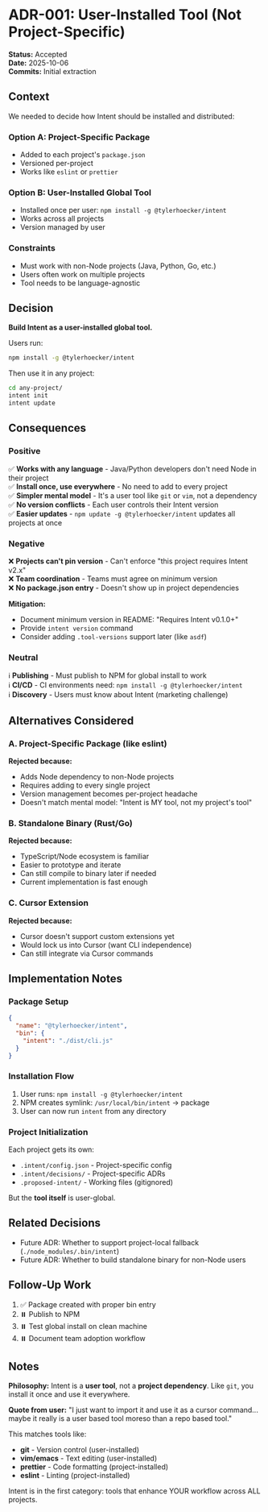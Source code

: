 # ADR-001: User-Installed Tool (Not Project-Specific)

**Status:** Accepted  
**Date:** 2025-10-06  
**Commits:** Initial extraction

## Context

We needed to decide how Intent should be installed and distributed:

### Option A: Project-Specific Package
- Added to each project's `package.json`
- Versioned per-project
- Works like `eslint` or `prettier`

### Option B: User-Installed Global Tool  
- Installed once per user: `npm install -g @tylerhoecker/intent`
- Works across all projects
- Version managed by user

### Constraints
- Must work with non-Node projects (Java, Python, Go, etc.)
- Users often work on multiple projects
- Tool needs to be language-agnostic

## Decision

**Build Intent as a user-installed global tool.**

Users run:
```bash
npm install -g @tylerhoecker/intent
```

Then use it in any project:
```bash
cd any-project/
intent init
intent update
```

## Consequences

### Positive

✅ **Works with any language** - Java/Python developers don't need Node in their project  
✅ **Install once, use everywhere** - No need to add to every project  
✅ **Simpler mental model** - It's a user tool like `git` or `vim`, not a dependency  
✅ **No version conflicts** - Each user controls their Intent version  
✅ **Easier updates** - `npm update -g @tylerhoecker/intent` updates all projects at once

### Negative

❌ **Projects can't pin version** - Can't enforce "this project requires Intent v2.x"  
❌ **Team coordination** - Teams must agree on minimum version  
❌ **No package.json entry** - Doesn't show up in project dependencies

**Mitigation:** 
- Document minimum version in README: "Requires Intent v0.1.0+"
- Provide `intent version` command
- Consider adding `.tool-versions` support later (like `asdf`)

### Neutral

ℹ️ **Publishing** - Must publish to NPM for global install to work  
ℹ️ **CI/CD** - CI environments need: `npm install -g @tylerhoecker/intent`  
ℹ️ **Discovery** - Users must know about Intent (marketing challenge)

## Alternatives Considered

### A. Project-Specific Package (like eslint)
**Rejected because:**
- Adds Node dependency to non-Node projects
- Requires adding to every single project
- Version management becomes per-project headache
- Doesn't match mental model: "Intent is MY tool, not my project's tool"

### B. Standalone Binary (Rust/Go)
**Rejected because:**
- TypeScript/Node ecosystem is familiar
- Easier to prototype and iterate
- Can still compile to binary later if needed
- Current implementation is fast enough

### C. Cursor Extension
**Rejected because:**
- Cursor doesn't support custom extensions yet
- Would lock us into Cursor (want CLI independence)
- Can still integrate via Cursor commands

## Implementation Notes

### Package Setup
```json
{
  "name": "@tylerhoecker/intent",
  "bin": {
    "intent": "./dist/cli.js"
  }
}
```

### Installation Flow
1. User runs: `npm install -g @tylerhoecker/intent`
2. NPM creates symlink: `/usr/local/bin/intent` → package
3. User can now run `intent` from any directory

### Project Initialization
Each project gets its own:
- `.intent/config.json` - Project-specific config
- `.intent/decisions/` - Project-specific ADRs
- `.proposed-intent/` - Working files (gitignored)

But the **tool itself** is user-global.

## Related Decisions

- Future ADR: Whether to support project-local fallback (`./node_modules/.bin/intent`)
- Future ADR: Whether to build standalone binary for non-Node users

## Follow-Up Work

1. ✅ Package created with proper bin entry
2. ⏸️ Publish to NPM
3. ⏸️ Test global install on clean machine
4. ⏸️ Document team adoption workflow

## Notes

**Philosophy:** Intent is a **user tool**, not a **project dependency**. Like `git`, you install it once and use it everywhere.

**Quote from user:** "I just want to import it and use it as a cursor command... maybe it really is a user based tool moreso than a repo based tool."

This matches tools like:
- **git** - Version control (user-installed)
- **vim/emacs** - Text editing (user-installed)  
- **prettier** - Code formatting (project-installed)
- **eslint** - Linting (project-installed)

Intent is in the first category: tools that enhance YOUR workflow across ALL projects.

